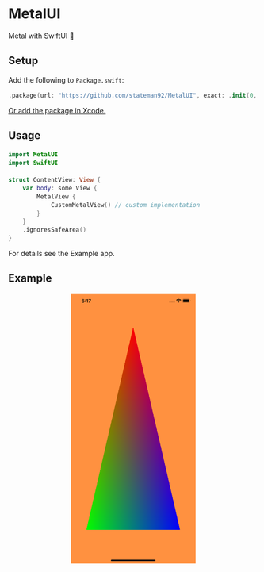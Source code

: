 # MetalUI
Metal with SwiftUI 🤘

## Setup

Add the following to `Package.swift`:

```swift
.package(url: "https://github.com/stateman92/MetalUI", exact: .init(0, 1, 4))
```

[Or add the package in Xcode.](https://developer.apple.com/documentation/xcode/adding-package-dependencies-to-your-app)

## Usage

```swift
import MetalUI
import SwiftUI

struct ContentView: View {
    var body: some View {
        MetalView {
            CustomMetalView() // custom implementation
        }
    }
    .ignoresSafeArea()
}
```

For details see the Example app.

## Example

<p style="text-align:center;"><img src="https://github.com/stateman92/MetalUI/blob/main/Resources/screenshot.png?raw=true" width="50%" alt="Example"></p>
